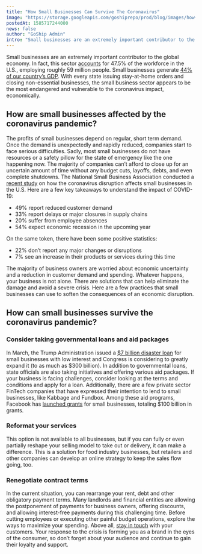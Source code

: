 ```yaml
---
title: "How Small Businesses Can Survive The Coronavirus"
image: "https://storage.googleapis.com/goshiprepo/prod/blog/images/how-can-small-businesses-survive-coronavirus-recession.jpg"
postedAt: 1585717244000
news: false
author: "GoShip Admin"
intro: "Small businesses are an extremely important contributor to the global economy. In fact, this sector accounts for 47.5% of the workforce in the U.S., employing roughly 59 million people. Small businesses generate 44% of our country’s GDP. With every state issuing stay-at-home orders and closing non-essential businesses, the small business sector appears to be the most endangered and vulnerable to the coronavirus impact, economically. \n\nHow are small businesses affected by the coronavirus pandemic?\n-\n\nThe pro"
---
```

Small businesses are an extremely important contributor to the global economy. In fact, this sector [accounts](https://www.sba.gov/sites/default/files/advocacy/2018-Small-Business-Profiles-US.pdf) for 47.5% of the workforce in the U.S., employing roughly 59 million people. Small businesses generate [44% of our country’s GDP](https://advocacy.sba.gov/2019/01/30/small-businesses-generate-44-percent-of-u-s-economic-activity/). With every state issuing stay-at-home orders and closing non-essential businesses, the small business sector appears to be the most endangered and vulnerable to the coronavirus impact, economically.

How are small businesses affected by the coronavirus pandemic?
--------------------------------------------------------------

The profits of small businesses depend on regular, short term demand. Once the demand is unexpectedly and rapidly reduced, companies start to face serious difficulties. Sadly, most small businesses do not have resources or a safety pillow for the state of emergency like the one happening now. The majority of companies can’t afford to close up for an uncertain amount of time without any budget cuts, layoffs, debts, and even complete shutdowns. The National Small Business Association conducted a [recent study](https://nsba.biz/wp-content/uploads/2020/03/NSBA-COVID-19-Poll-2020.pdf) on how the coronavirus disruption affects small businesses in the U.S. Here are a few key takeaways to understand the impact of COVID-19:

*   49% report reduced customer demand
*   33% report delays or major closures in supply chains
*   20% suffer from employee absences
*   54% expect economic recession in the upcoming year

On the same token, there have been some positive statistics:

*   22% don’t report any major changes or disruptions
*   7% see an increase in their products or services during this time

The majority of business owners are worried about economic uncertainty and a reduction in customer demand and spending. Whatever happens, your business is not alone. There are solutions that can help eliminate the damage and avoid a severe crisis. Here are a few practices that small businesses can use to soften the consequences of an economic disruption.

How can small businesses survive the coronavirus pandemic?
----------------------------------------------------------

### Consider taking governmental loans and aid packages

In March, the Trump Administration issued a [$7 billion disaster loan](https://www.nytimes.com/2020/03/04/us/politics/coronavirus-emergency-aid-congress.html) for small businesses with low interest and Congress is considering to greatly expand it (to as much as $300 billion). In addition to governmental loans, state officials are also taking initiatives and offering various aid packages. If your business is facing challenges, consider looking at the terms and conditions and apply for a loan. Additionally, there are a few private sector FinTech companies that have expressed their intention to lend to small businesses, like Kabbage and Fundbox. Among these aid programs, Facebook has [launched grants](https://www.facebook.com/business/boost/grants) for small businesses, totaling $100 billion in grants.

### Reformat your services

This option is not available to all businesses, but if you can fully or even partially reshape your selling model to take out or delivery, it can make a difference. This is a solution for food industry businesses, but retailers and other companies can develop an online strategy to keep the sales flow going, too.

### Renegotiate contract terms

In the current situation, you can rearrange your rent, debt and other obligatory payment terms. Many landlords and financial entities are allowing the postponement of payments for business owners, offering discounts, and allowing interest-free payments during this challenging time. Before cutting employees or executing other painful budget operations, explore the ways to maximize your spending. Above all, [stay in touch](https://www.goship.com/blog/how-to-communicate-the-coronavirus-pandemic-to-your-customers/) with your customers. Your response to the crisis is forming you as a brand in the eyes of the consumer, so don’t forget about your audience and continue to gain their loyalty and support.
